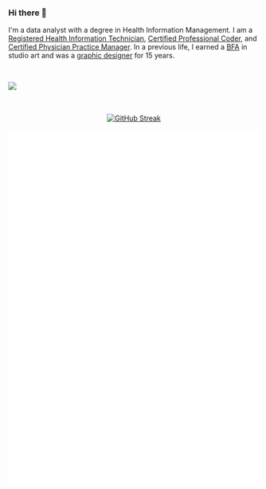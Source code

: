 ### Hi there 👋

I'm a data analyst with a degree in Health Information Management. I am a [Registered Health Information Technician](https://www.ahima.org/certification/RHIT), [Certified Professional Coder](https://www.aapc.com/certifications/cpc), and [Certified Physician Practice Manager](https://www.aapc.com/certifications/cppm). In a previous life, I earned a [BFA](https://en.wikipedia.org/wiki/Bachelor_of_Fine_Arts) in studio art and was a [graphic designer](https://www.behance.net/andybruce1) for 15 years. 

<br>

![](https://skillicons.dev/icons?i=r,py,regex,htmx,obsidian,graphql&perline=6)

<br>

<center>    

[![GitHub Streak](https://streak-stats.demolab.com?user=andrewallenbruce&theme=transparent&hide_border=true&border_radius=5&date_format=%5BY%20%5DM%20j&card_width=500&card_height=250&fire=D3CFEB)](https://git.io/streak-stats)
    
</center>

![Metrics](/github-metrics.svg)
